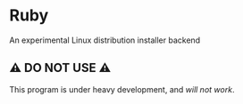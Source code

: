 # Ruby

An experimental Linux distribution installer backend

## ⚠️ DO NOT USE ⚠️

This program is under heavy development, and *will not work*.